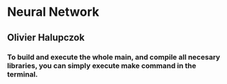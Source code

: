 # Neural Network
## Olivier Halupczok

### To build and execute the whole main, and compile all necesary libraries, you can simply execute make command in the terminal.
